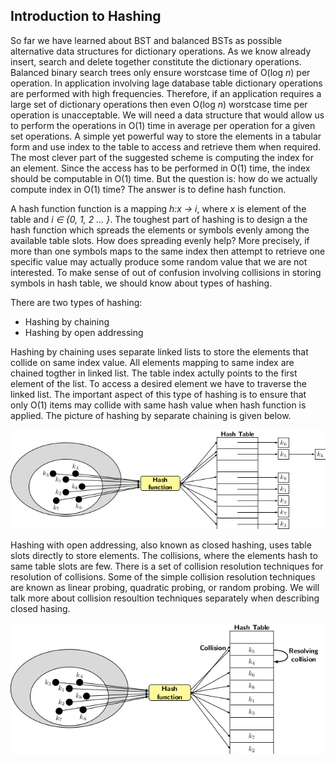 ## Introduction to Hashing 

So far we have learned about BST and balanced BSTs as possible alternative data structures for dictionary operations. As
we know already insert, search and delete together constitute the dictionary operations. Balanced binary search trees 
only ensure worstcase time of O(log <i>n</i>) per operation. In application involving lage database table dictionary operations
are performed with high frequencies. Therefore, if an application requires a large set of dictionary operations 
then even O(log <i>n</i>) worstcase time per operation is unacceptable. We will need a data structure that would allow
us to perform the operations in O(1) time in average per operation for a given set operations. A simple yet powerful
way to store the elements in a tabular form and use index to the table to access and retrieve them when required. The
most clever part of the suggested scheme is computing the index for an element. Since the access has to be performed in O(1)
time, the index should be computable in O(1) time. But the question is: how do we actually compute index in O(1) time?
The answer is to define hash function. 

A hash function function is a mapping <i>h:x &#8594; i</i>, where <i>x</i> is element of the table and <i>i &#8712; {0, 1, 2 ... }</i>.
The toughest part of hashing is to design a the hash function which spreads the elements or symbols evenly among the 
available table slots. How does spreading evenly help? More precisely, if more than one symbols maps to the same index then 
attempt to retrieve one specific value may actually produce some random value that we are not interested. To make sense of
out of confusion involving collisions in storing symbols in hash table, we should know about types of hashing. 
  
There are two types of hashing:
 
- Hashing by chaining
- Hashing by open addressing
  
Hashing by chaining uses separate linked lists to store the elements that collide on same index value. All elements mapping
to same index are chained togther in linked list. The table index actully points to the first element of the list. To access a
desired element we have to traverse the linked list. The important aspect of this type of hashing is to ensure that only
O(1) items may collide with same hash value when hash function is applied. The picture of hashing by separate chaining
is given below.
<p style="text-align:center">
  <img src="../images/hashingWithChaining.png">
</p>
Hashing with open addressing, also known as closed hashing, uses table slots directly to store elements. 
The collisions, where the elements hash to same
table slots are few. There is a set of collision resolution techniques for resolution of collisions. Some of the simple
collision resolution techniques are known as linear probing, quadratic probing, or random probing. We will talk more about
collision resoultion techniques separately when describing closed hasing.
<p style="text-align:center">
  <img src="../images/hashingWithOpenAddressing.png">
</p>
 
